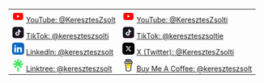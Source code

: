 <table style="width: 100%; border: 0;">
<tr>  <td>
    <img src="icons/youtube-color-icon.png" />
    <a href="https://www.youtube.com/@KeresztesZsolt">
        YouTube: @KeresztesZsolt
</a>
  </td>
  <td>
    <img src="icons/youtube-color-icon.png" />
    <a href="https://www.youtube.com/@KeresztesZsolti">
        YouTube: @KeresztesZsolti
</a>
  </td></tr>
<tr>  <td>
<img src="icons/tiktok-square-color-icon.png" />
    <a href="https://www.tiktok.com/@kereszteszsolti">
        TikTok: @kereszteszsolti
    </a>
  </td>
  <td>
 <img src="icons/tiktok-square-color-icon.png" />
    <a href="https://www.tiktok.com/@kereszteszsoltie">
        TikTok: @kereszteszsoltie
    </a>
  </td>
</tr>
<tr>
  <td>
<img src="icons/linkedin-app-icon.png" />
    <a href="https://www.linkedin.com/in/kereszteszsolt">
      LinkedIn: @kereszteszsolt
    </a>
  </td>


  <td>
 <img src="icons/x-social-media-logo-icon.png" />
    <a href="https://x.com/KeresztesZsolti">
        X (Twitter): @KeresztesZsolti
    </a>
  </td>

</tr>
<tr>
    <td> <img src="icons/linktree-logo-icon.png" />
    <a href="https://linktr.ee/kereszteszsolt">
      Linktree: @kereszteszsolt
    </a>
  </td>
  <td>
 <img src="icons/buy-me-coffee-icon.png" />
    <a href="https://www.buymeacoffee.com/kereszteszsolt">
        Buy Me A Coffee: @kereszteszsolt
    </a>
  </td>
</tr>
</table>